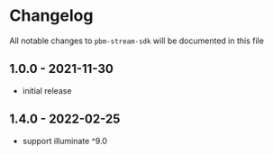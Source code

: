 # Changelog

All notable changes to `pbm-stream-sdk` will be documented in this file

## 1.0.0 - 2021-11-30

- initial release

## 1.4.0 - 2022-02-25

- support illuminate ^9.0
